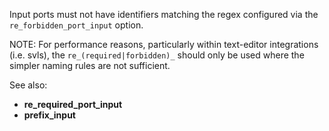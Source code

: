 Input ports must not have identifiers matching the regex configured via the
`re_forbidden_port_input` option.

NOTE: For performance reasons, particularly within text-editor integrations
(i.e. svls), the `re_(required|forbidden)_` should only be used where the
simpler naming rules are not sufficient.

See also:
  - **re_required_port_input**
  - **prefix_input**
